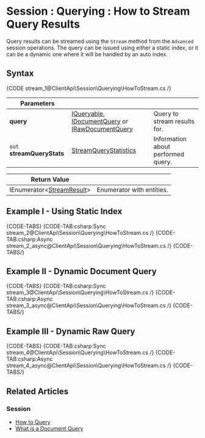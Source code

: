 # Session : Querying : How to Stream Query Results

Query results can be streamed using the `Stream` method from the `Advanced` session operations. The query can be issued using either a static index, or it can be a dynamic one where it will be handled by an auto index.

## Syntax

{CODE stream_1@ClientApi\Session\Querying\HowToStream.cs /}

| Parameters | | |
| ------------- | ------------- | ----- |
| **query** | [IQueryable](../../../client-api/session/querying/how-to-query#session.query), [IDocumentQuery](../../../client-api/session/querying/how-to-query#session.advanced.documentquery) or [IRawDocumentQuery](../../../client-api/session/querying/how-to-query#session.advanced.rawquery) | Query to stream results for. |
| `out` **streamQueryStats** | [StreamQueryStatistics](../../../glossary/stream-query-statistics) | Information about performed query. |

| Return Value | |
| ------------- | ----- |
| IEnumerator<[StreamResult](../../../glossary/stream-result)> | Enumerator with entities. |

## Example I - Using Static Index

{CODE-TABS}
{CODE-TAB:csharp:Sync stream_2@ClientApi\Session\Querying\HowToStream.cs /}
{CODE-TAB:csharp:Async stream_2_async@ClientApi\Session\Querying\HowToStream.cs /}
{CODE-TABS/}

## Example II - Dynamic Document Query

{CODE-TABS}
{CODE-TAB:csharp:Sync stream_3@ClientApi\Session\Querying\HowToStream.cs /}
{CODE-TAB:csharp:Async stream_3_async@ClientApi\Session\Querying\HowToStream.cs /}
{CODE-TABS/}

## Example III - Dynamic Raw Query

{CODE-TABS}
{CODE-TAB:csharp:Sync stream_4@ClientApi\Session\Querying\HowToStream.cs /}
{CODE-TAB:csharp:Async stream_4_async@ClientApi\Session\Querying\HowToStream.cs /}
{CODE-TABS/}

## Related Articles

### Session

- [How to Query](../../../client-api/session/querying/how-to-query)
- [What is a Document Query](../../../client-api/session/querying/document-query/what-is-document-query)
